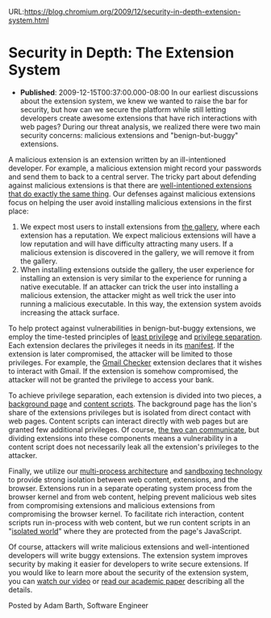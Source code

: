 URL:https://blog.chromium.org/2009/12/security-in-depth-extension-system.html
# Security in Depth: The Extension System
- **Published**: 2009-12-15T00:37:00.000-08:00
In our earliest discussions about the extension system, we knew we wanted to raise the bar for security, but how can we secure the platform while still letting developers create awesome extensions that have rich interactions with web pages? During our threat analysis, we realized there were two main security concerns: malicious extensions and "benign-but-buggy" extensions.

A malicious extension is an extension written by an ill-intentioned developer. For example, a malicious extension might record your passwords and send them to back to a central server. The tricky part about defending against malicious extensions is that there are [well-intentioned extensions that do exactly the same thing](https://chrome.google.com/extensions/detail/hdokiejnpimakedhajhdlcegeplioahd). Our defenses against malicious extensions focus on helping the user avoid installing malicious extensions in the first place:

1. We expect most users to install extensions from [the gallery](https://chrome.google.com/extensions/), where each extension has a reputation. We expect malicious extensions will have a low reputation and will have difficulty attracting many users. If a malicious extension is discovered in the gallery, we will remove it from the gallery.
2. When installing extensions outside the gallery, the user experience for installing an extension is very similar to the experience for running a native executable. If an attacker can trick the user into installing a malicious extension, the attacker might as well trick the user into running a malicious executable. In this way, the extension system avoids increasing the attack surface.

To help protect against vulnerabilities in benign-but-buggy extensions, we employ the time-tested principles of [least privilege](http://en.wikipedia.org/wiki/Principle_of_least_privilege) and [privilege separation](http://en.wikipedia.org/wiki/Privilege_separation). Each extension declares the privileges it needs in its [manifest](http://code.google.com/chrome/extensions/manifest.html). If the extension is later compromised, the attacker will be limited to those privileges. For example, the [Gmail Checker](http://code.google.com/chrome/extensions/samples.html#gmail) extension declares that it wishes to interact with Gmail. If the extension is somehow compromised, the attacker will not be granted the privilege to access your bank.

To achieve privilege separation, each extension is divided into two pieces, a [background page](http://code.google.com/chrome/extensions/background_pages.html) and [content scripts](http://code.google.com/chrome/extensions/content_scripts.html). The background page has the lion's share of the extensions privileges but is isolated from direct contact with web pages. Content scripts can interact directly with web pages but are granted few additional privileges. Of course, [the two can communicate](http://code.google.com/chrome/extensions/messaging.html), but dividing extensions into these components means a vulnerability in a content script does not necessarily leak all the extension's privileges to the attacker.

Finally, we utilize our [multi-process architecture](http://blog.chromium.org/2008/09/multi-process-architecture.html) and [sandboxing technology](http://blog.chromium.org/2008/10/new-approach-to-browser-security-google.html) to provide strong isolation between web content, extensions, and the browser. Extensions run in a separate operating system process from the browser kernel and from web content, helping prevent malicious web sites from compromising extensions and malicious extensions from compromising the browser kernel. To facilitate rich interaction, content scripts run in-process with web content, but we run content scripts in an "[isolated world](http://code.google.com/chrome/extensions/content_scripts.html#execution-environment)" where they are protected from the page's JavaScript.

Of course, attackers will write malicious extensions and well-intentioned developers will write buggy extensions. The extension system improves security by making it easier for developers to write secure extensions. If you would like to learn more about the security of the extension system, you can [watch our video](http://www.youtube.com/watch?v=DO-nzPqhdXw) or [read our academic paper](http://webblaze.cs.berkeley.edu/2010/secureextensions/) describing all the details.

Posted by Adam Barth, Software Engineer